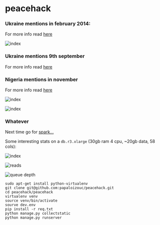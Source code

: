 peacehack
=========


### Ukraine mentions in february 2014:

For more info read [here](http://en.wikipedia.org/wiki/2014_Ukrainian_revolution)


![index](https://raw.githubusercontent.com/papaloizouc/peacehack/master/doc/ukraine_feb.png)

### Ukraine mentions 9th september

For more info read [here](http://www.bbc.co.uk/news/world-europe-28357880)

### Nigeria mentions in november

For more info read [here](http://www.bbc.co.uk/news/world-africa-27120357)

![index](https://raw.githubusercontent.com/papaloizouc/peacehack/master/doc/nigeria_nov.png)


![index](https://raw.githubusercontent.com/papaloizouc/peacehack/master/doc/ukraine_aug_sept.png)

### Whatever

Next time go for [spark...](https://spark.apache.org/) 

Some interesting stats on a `db.r3.xlarge` (30gb ram 4 cpu, ~20gb data, 58 cols):


![index](https://raw.githubusercontent.com/papaloizouc/peacehack/master/doc/index.png)

![reads](https://raw.githubusercontent.com/papaloizouc/peacehack/master/doc/reads_4.png)

![queue depth](https://raw.githubusercontent.com/papaloizouc/peacehack/master/doc/q_d_4.png)

```
sudo apt-get install python-virtualenv
git clone git@github.com:papaloizouc/peacehack.git
cd peacehack/peacehack
virtualenv venv
source venv/bin/activate
sourve dev.env
pip install -r req.txt
python manage.py collectstatic
python manage.py runserver
```
